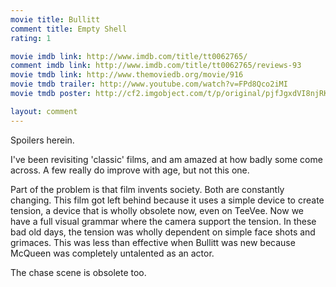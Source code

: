 ```yaml
---
movie title: Bullitt
comment title: Empty Shell
rating: 1

movie imdb link: http://www.imdb.com/title/tt0062765/
comment imdb link: http://www.imdb.com/title/tt0062765/reviews-93
movie tmdb link: http://www.themoviedb.org/movie/916
movie tmdb trailer: http://www.youtube.com/watch?v=FPd8Qco2iMI
movie tmdb poster: http://cf2.imgobject.com/t/p/original/pjfJgxdVI8njRKnMPvqBYFjGmDO.jpg

layout: comment
---
```


Spoilers herein.

I've been revisiting 'classic' films, and am amazed at how badly some come across. A few really do improve with age, but not this one.

Part of the problem is that film invents society. Both are constantly changing. This film got left behind because it uses a simple device to create tension, a device that is wholly obsolete now, even on TeeVee. Now we have a full visual grammar where the camera support the tension. In these bad old days, the tension was wholly dependent on simple face shots and grimaces. This was less than effective when Bullitt was new because McQueen was completely untalented as an actor.

The chase scene is obsolete too.